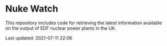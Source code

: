 # Nuke Watch

This repository includes code for retrieving the latest information available on the output of EDF nuclear power plants in the UK.

Last updated: 2021-07-11 22:06